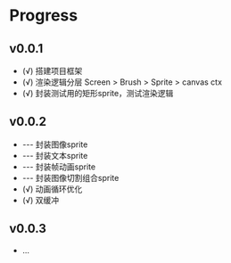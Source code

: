 # Progress

## v0.0.1

* (√) 搭建项目框架
* (√) 渲染逻辑分层 Screen > Brush > Sprite > canvas ctx
* (√) 封装测试用的矩形sprite，测试渲染逻辑

## v0.0.2

* --- 封装图像sprite
* --- 封装文本sprite
* --- 封装帧动画sprite
* --- 封装图像切割组合sprite
* (√) 动画循环优化
* (√) 双缓冲

## v0.0.3

* ...
